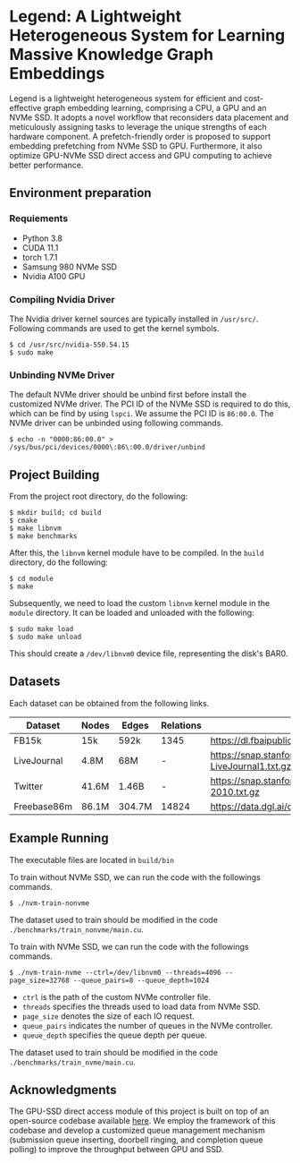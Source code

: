 Legend: A Lightweight Heterogeneous System for Learning Massive Knowledge Graph Embeddings
===============================================================================
Legend is a lightweight heterogeneous system for efficient and cost-effective graph embedding learning, comprising a CPU, a GPU and an NVMe SSD. It adopts a novel workflow that reconsiders data placement and meticulously assigning tasks to leverage the unique strengths of each hardware component. A prefetch-friendly order is proposed to support embedding prefetching from NVMe SSD to GPU. Furthermore, it also optimize GPU-NVMe SSD direct access and GPU computing to achieve better performance. 

Environment preparation
-------------------------------------------------------------------------------
### Requiements ###
* Python 3.8
* CUDA 11.1
* torch 1.7.1
* Samsung 980 NVMe SSD
* Nvidia A100 GPU

### Compiling Nvidia Driver ###
The Nvidia driver kernel sources are typically installed in `/usr/src/`. Following commands are used to get the kernel symbols. 

```
$ cd /usr/src/nvidia-550.54.15
$ sudo make
```
### Unbinding NVMe Driver ###
The default NVMe driver should be unbind first before install the customized NVMe driver. The PCI ID of the NVMe SSD is required to do this, which can be find by using `lspci`. 
We assume the PCI ID is `86:00.0`. The NVMe driver can be unbinded using following commands. 

```
$ echo -n "0000:86:00.0" > /sys/bus/pci/devices/0000\:86\:00.0/driver/unbind
```

Project Building
-------------------------------------------------------------------------------
From the project root directory, do the following:

```
$ mkdir build; cd build
$ cmake
$ make libnvm
$ make benchmarks
```

After this, the `libnvm` kernel module have to be compiled. In the `build` directory, do the following:

```
$ cd module
$ make
```

Subsequently, we need to load the custom `libnvm` kernel module in the `module` directory. It can be loaded and unloaded with the following:

```
$ sudo make load
$ sudo make unload
```

This should create a `/dev/libnvm0` device file, representing the disk's BAR0. 

Datasets
-------------------------------------------------------------------------------
Each dataset can be obtained from the following links.

| Dataset | Nodes | Edges | Relations | Link                                          |
| ------- | ----------- | -------------- | -------------------- | --------------------------------------------- |
| FB15k   | 15k     | 592k           | 1345        | https://dl.fbaipublicfiles.com/starspace/fb15k.tgz  |
| LiveJournal   | 4.8M  | 68M              | -           | https://snap.stanford.edu/data/soc-LiveJournal1.txt.gz |
| Twitter  | 41.6M     | 1.46B            | - | https://snap.stanford.edu/data/twitter-2010.txt.gz    |
| Freebase86m     | 86.1M   | 304.7M            | 14824        | https://data.dgl.ai/dataset/Freebase.zip   |

Example Running
--------------------------------------------------------------------------------
The executable files are located in `build/bin`

To train without NVMe SSD, we can run the code with the followings commands. 

```
$ ./nvm-train-nonvme
```

The dataset used to train should be modified in the code `./benchmarks/train_nonvme/main.cu`.

To train with NVMe SSD, we can run the code with the followings commands. 

```
$ ./nvm-train-nvme --ctrl=/dev/libnvm0 --threads=4096 --page_size=32768 --queue_pairs=8 --queue_depth=1024
```

* `ctrl` is the path of the custom NVMe controller file. 
* `threads` specifies the threads used to load data from NVMe SSD. 
* `page_size` denotes the size of each IO request. 
* `queue_pairs` indicates the number of queues in the NVMe controller. 
* `queue_depth` specifies the queue depth per queue. 

The dataset used to train should be modified in the code `./benchmarks/train_nvme/main.cu`.

Acknowledgments
--------------------------------------------------------------------------------
The GPU-SSD direct access module of this project is built on top of an open-source codebase available [here](https://github.com/enfiskutensykkel/ssd-gpu-dma). We employ the framework of this codebase and develop a customized queue management mechanism (submission queue inserting, doorbell ringing, and completion queue polling) to improve the throughput between GPU and SSD. 
